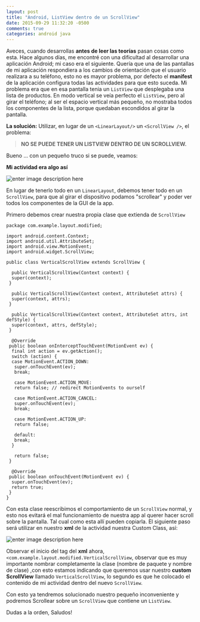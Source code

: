```yaml
---
layout: post
title: "Android, ListView dentro de un ScrollView"
date: 2015-09-29 11:32:20 -0500
comments: true
categories: android java
---
```


Aveces, cuando desarrollas **antes de leer las teorías** pasan cosas como esta.
Hace algunos días, me encontré con una dificultad al desarrollar una aplicación Android; mi caso era el siguiente.
Quería que una de las pantallas de mi aplicación respondiera a los cambios de orientación que el usuario realizara a su teléfono, esto no es mayor problema, por defecto el **manifest** de la aplicación configura todas las actividades para que esto suceda. Mi problema era que en esa pantalla tenia un `ListView` que desplegaba una lista de productos. En modo vertical se veía perfecto el `ListView`, pero al girar el teléfono; al ser el espacio vertical más pequeño, no mostraba todos los componentes de la lista, porque quedaban escondidos al girar la pantalla.

<!--more-->

**La solución:** Utilizar, en lugar de un `<LinearLayout/>` un `<ScrollView />`, el problema: 
> **NO SE PUEDE TENER UN LISTVIEW DENTRO DE UN SCROLLVIEW.**

Bueno ... con un pequeño truco si se puede, veamos:

**Mi actividad era algo así**

![enter image description here](http://4.bp.blogspot.com/-96MFYd6nWyk/UyvLJ4L7_QI/AAAAAAAAAIE/HwifvWIuSf4/s1600/cap1.PNG)

En lugar de tenerlo todo en un `LinearLayout`, debemos tener todo en un `ScrollView`, para que al girar el dispositivo podamos "scrollear" y poder ver todos los componentes de la GUI de la app.

Primero debemos crear nuestra propia clase que extienda de `ScrollView`

    package com.example.layout.modified;
    
    import android.content.Context;
    import android.util.AttributeSet;
    import android.view.MotionEvent;
    import android.widget.ScrollView;
    
    public class VerticalScrollView extends ScrollView {
    
      public VerticalScrollView(Context context) {
      super(context);
     }
    
      public VerticalScrollView(Context context, AttributeSet attrs) {
      super(context, attrs);
     }
    
      public VerticalScrollView(Context context, AttributeSet attrs, int defStyle) {
      super(context, attrs, defStyle);
     }
    
      @Override
     public boolean onInterceptTouchEvent(MotionEvent ev) {
      final int action = ev.getAction();
      switch (action) {
      case MotionEvent.ACTION_DOWN:
       super.onTouchEvent(ev);
       break;
    
       case MotionEvent.ACTION_MOVE:
       return false; // redirect MotionEvents to ourself
    
       case MotionEvent.ACTION_CANCEL:
       super.onTouchEvent(ev);
       break;
    
       case MotionEvent.ACTION_UP:
       return false;
    
       default:
       break;
      }
    
       return false;
     }
    
      @Override
     public boolean onTouchEvent(MotionEvent ev) {
      super.onTouchEvent(ev);
      return true;
     }
    }

Con esta clase reescribimos el comportamiento de un `ScrollView` normal, y esto nos evitará el mal funcionamiento de nuestra app al querer hacer scroll sobre la pantalla. Tal cual como esta allí pueden copiarla.
El siguiente paso será utilizar en nuestro **xml** de la actividad nuestra Custom Class, así:

![enter image description here](http://4.bp.blogspot.com/-3Gpr-xXwfko/UyvLmlj0FqI/AAAAAAAAAIM/ryRFTeXkw5Q/s1600/cap2.PNG)

Observar el inicio del tag del **xml** ahora, `<com.example.layout.modified.VerticalScrollView`, observar que es muy importante nombrar completamente la clase (nombre de paquete y nombre de clase) ,con esto estamos indicando que queremos usar nuestro **custom ScrollView** llamado `VerticalScrollView`, lo segundo es que he colocado el contenido de mi actividad dentro del nuevo `ScrollView`.

Con esto ya tendremos solucionado nuestro pequeño inconveniente y podremos Scrollear sobre un `ScrollView` que contiene un `ListView`.

Dudas a la orden, Saludos!